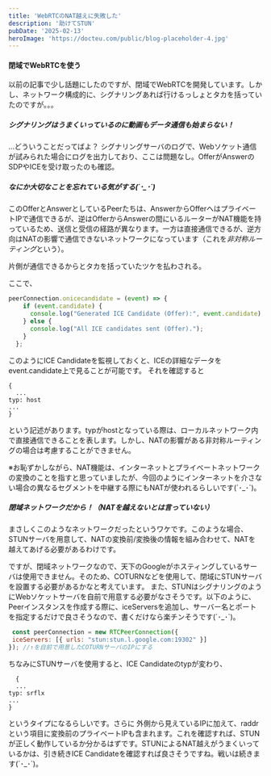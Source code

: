 ```yaml
---
title: 'WebRTCのNAT越えに失敗した'
description: '助けてSTUN'
pubDate: '2025-02-13'
heroImage: 'https://docteu.com/public/blog-placeholder-4.jpg'
---
```


#### 閉域でWebRTCを使う
以前の記事で少し話題にしたのですが、閉域でWebRTCを開発しています。しかし、ネットワーク構成的に、シグナリングあれば行けるっしょとタカを括っていたのですが。。。

##### シグナリングはうまくいっているのに動画もデータ通信も始まらない！
…どういうことだってばよ？
シグナリングサーバのログで、Webソケット通信が試みられた場合にログを出力しており、ここは問題なし。OfferがAnswerのSDPやICEを受け取ったのも確認。

##### なにか大切なことを忘れている気がする(´･_･`)
このOfferとAnswerとしているPeerたちは、AnswerからOfferへはプライベートIPで通信できるが、逆はOfferからAnswerの間にいるルーターがNAT機能を持っているため、送信と受信の経路が異なります。一方は直接通信できるが、逆方向はNATの影響で通信できないネットワークになっています（これを*非対称ルーティング*という）。

片側が通信できるからとタカを括っていたツケを払わされる。

ここで、
```JavaScript
peerConnection.onicecandidate = (event) => {
    if (event.candidate) {
      console.log("Generated ICE Candidate (Offer):", event.candidate);
    } else {
      console.log("All ICE candidates sent (Offer).");
    }
  };
  ```
  このようにICE Candidateを監視しておくと、ICEの詳細なデータをevent.candidate上で見ることが可能です。
  それを確認すると
  ```ICE Candidate
  {
    ...
  typ: host
  ...
  }
  ```
  という記述があります。typがhostとなっている際は、ローカルネットワーク内で直接通信できることを表します。しかし、NATの影響がある非対称ルーティングの場合は考慮することができません。

  ※お恥ずかしながら、NAT機能は、インターネットとプライベートネットワークの変換のことを指すと思っていましたが、今回のようにインターネットを介さない場合の異なるセグメントを中継する際にもNATが使われるらしいです(´･_･`)。

  ##### 閉域ネットワークだから！（NATを越えないとは言っていない）

  まさしくこのようなネットワークだったというワケです。このような場合、STUNサーバを用意して、NATの変換前/変換後の情報を組み合わせて、NATを越えてあげる必要があるわけです。
  
  ですが、閉域ネットワークなので、天下のGoogleがホスティングしているサーバは使用できません。そのため、COTURNなどを使用して、閉域にSTUNサーバを設置する必要があるかなと考えています。 また、STUNはシグナリングのようにWebソケットサーバを自前で用意する必要がなさそうです。以下のように、Peerインスタンスを作成する際に、iceServersを追加し、サーバー名とポートを指定するだけで良さそうなので、書くだけなら楽チンそうです(´･_･`)。
 ```JavaScript
  const peerConnection = new RTCPeerConnection({
  iceServers: [{ urls: "stun:stun.l.google.com:19302" }] 
}); //↑を自前で用意したCOTURNサーバのIPにする
```
  
  ちなみにSTUNサーバを使用すると、ICE Candidateのtypが変わり、
  ```ICE Candidate
    {
    ...
  typ: srflx
  ...
  }
  ```
  
  というタイプになるらしいです。さらに 外側から見えているIPに加えて、raddrという項目に変換前のプライベートIPも含まれます。これを確認すれば、STUN が正しく動作しているか分かるはずです。STUNによるNAT越えがうまくいっているかは、引き続きICE Candidateを確認すれば良さそうですね。戦いは続きます(´･_･`)。
